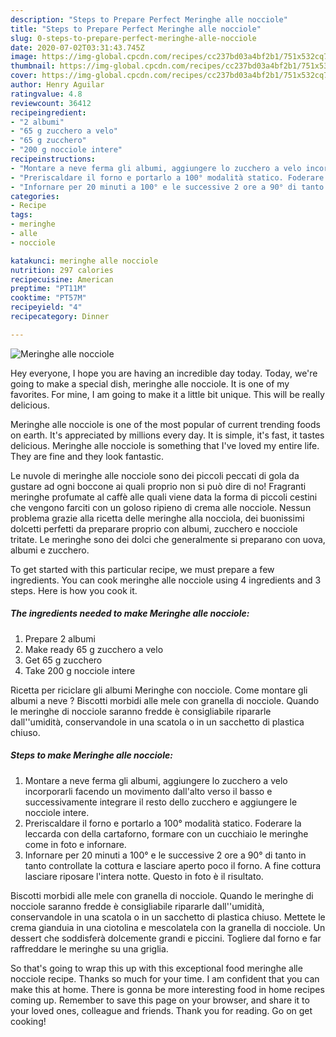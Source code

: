 ```yaml
---
description: "Steps to Prepare Perfect Meringhe alle nocciole"
title: "Steps to Prepare Perfect Meringhe alle nocciole"
slug: 0-steps-to-prepare-perfect-meringhe-alle-nocciole
date: 2020-07-02T03:31:43.745Z
image: https://img-global.cpcdn.com/recipes/cc237bd03a4bf2b1/751x532cq70/meringhe-alle-nocciole-recipe-main-photo.jpg
thumbnail: https://img-global.cpcdn.com/recipes/cc237bd03a4bf2b1/751x532cq70/meringhe-alle-nocciole-recipe-main-photo.jpg
cover: https://img-global.cpcdn.com/recipes/cc237bd03a4bf2b1/751x532cq70/meringhe-alle-nocciole-recipe-main-photo.jpg
author: Henry Aguilar
ratingvalue: 4.8
reviewcount: 36412
recipeingredient:
- "2 albumi"
- "65 g zucchero a velo"
- "65 g zucchero"
- "200 g nocciole intere"
recipeinstructions:
- "Montare a neve ferma gli albumi, aggiungere lo zucchero a velo incorporarli facendo un movimento dall&#39;alto verso il basso e successivamente integrare il resto dello zucchero e aggiungere le nocciole intere."
- "Preriscaldare il forno e portarlo a 100° modalità statico. Foderare la leccarda con della cartaforno, formare con un cucchiaio le meringhe come in foto e infornare."
- "Infornare per 20 minuti a 100° e le successive 2 ore a 90° di tanto in tanto controllate la cottura e lasciare aperto poco il forno. A fine cottura lasciare riposare l&#39;intera notte. Questo in foto è il risultato."
categories:
- Recipe
tags:
- meringhe
- alle
- nocciole

katakunci: meringhe alle nocciole 
nutrition: 297 calories
recipecuisine: American
preptime: "PT11M"
cooktime: "PT57M"
recipeyield: "4"
recipecategory: Dinner

---
```



![Meringhe alle nocciole](https://img-global.cpcdn.com/recipes/cc237bd03a4bf2b1/751x532cq70/meringhe-alle-nocciole-recipe-main-photo.jpg)

Hey everyone, I hope you are having an incredible day today. Today, we're going to make a special dish, meringhe alle nocciole. It is one of my favorites. For mine, I am going to make it a little bit unique. This will be really delicious.

Meringhe alle nocciole is one of the most popular of current trending foods on earth. It's appreciated by millions every day. It is simple, it's fast, it tastes delicious. Meringhe alle nocciole is something that I've loved my entire life. They are fine and they look fantastic.

Le nuvole di meringhe alle nocciole sono dei piccoli peccati di gola da gustare ad ogni boccone ai quali proprio non si può dire di no! Fragranti meringhe profumate al caffè alle quali viene data la forma di piccoli cestini che vengono farciti con un goloso ripieno di crema alle nocciole. Nessun problema grazie alla ricetta delle meringhe alla nocciola, dei buonissimi dolcetti perfetti da preparare proprio con albumi, zucchero e nocciole tritate. Le meringhe sono dei dolci che generalmente si preparano con uova, albumi e zucchero.


To get started with this particular recipe, we must prepare a few ingredients. You can cook meringhe alle nocciole using 4 ingredients and 3 steps. Here is how you cook it.

<!--inarticleads1-->

##### The ingredients needed to make Meringhe alle nocciole:

1. Prepare 2 albumi
1. Make ready 65 g zucchero a velo
1. Get 65 g zucchero
1. Take 200 g nocciole intere


Ricetta per riciclare gli albumi Meringhe con nocciole. Come montare gli albumi a neve ? Biscotti morbidi alle mele con granella di nocciole. Quando le meringhe di nocciole saranno fredde è consigliabile ripararle dall&#39;&#39;umidità, conservandole in una scatola o in un sacchetto di plastica chiuso. 

<!--inarticleads2-->

##### Steps to make Meringhe alle nocciole:

1. Montare a neve ferma gli albumi, aggiungere lo zucchero a velo incorporarli facendo un movimento dall&#39;alto verso il basso e successivamente integrare il resto dello zucchero e aggiungere le nocciole intere.
1. Preriscaldare il forno e portarlo a 100° modalità statico. Foderare la leccarda con della cartaforno, formare con un cucchiaio le meringhe come in foto e infornare.
1. Infornare per 20 minuti a 100° e le successive 2 ore a 90° di tanto in tanto controllate la cottura e lasciare aperto poco il forno. A fine cottura lasciare riposare l&#39;intera notte. Questo in foto è il risultato.


Biscotti morbidi alle mele con granella di nocciole. Quando le meringhe di nocciole saranno fredde è consigliabile ripararle dall&#39;&#39;umidità, conservandole in una scatola o in un sacchetto di plastica chiuso. Mettete le crema gianduia in una ciotolina e mescolatela con la granella di nocciole. Un dessert che soddisferà dolcemente grandi e piccini. Togliere dal forno e far raffreddare le meringhe su una griglia. 

So that's going to wrap this up with this exceptional food meringhe alle nocciole recipe. Thanks so much for your time. I am confident that you can make this at home. There is gonna be more interesting food in home recipes coming up. Remember to save this page on your browser, and share it to your loved ones, colleague and friends. Thank you for reading. Go on get cooking!
